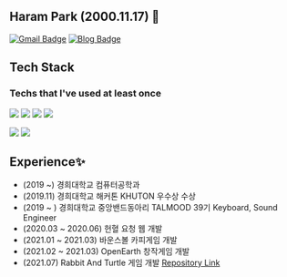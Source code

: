 ## Haram Park (2000.11.17) 👋

[![Gmail Badge](https://img.shields.io/badge/Gmail-d14836?style=flat-square&logo=Gmail&logoColor=white&link=mailto:jjuhee0913@gmail.com)](mailto:haram1117@khu.ac.kr)
[![Blog Badge](http://img.shields.io/badge/-Blog-brightgreen?style=flat-square&logo=FF5722&link=https://blog.naver.com/chajuhui123)](https://haram17-devlog.tistory.com/)

## Tech Stack
### Techs that I've used at least once
<img src="https://img.shields.io/badge/C++-00599C?style=flat-square&logo=C%2B%2B&logoColor=white"/></a>
<img src="https://img.shields.io/badge/C-A8B9CC?style=flat-square&logo=C&logoColor=white"/></a>
<img src="https://img.shields.io/badge/Python-3776AB?style=flat-square&logo=Python&logoColor=white"/></a>
<img src="https://img.shields.io/badge/C Sharp-239120?style=flat-square&logo=Csharp&logoColor=white"/></a>

<img src="https://img.shields.io/badge/Unity-000000?style=flat-square&logo=Unity&logoColor=white"/></a>
<img src="https://img.shields.io/badge/UnrealEngine-313131?style=flat-square&logo=Unrealngine&logoColor=white"/></a>

## Experience✨
- (2019 ~) 경희대학교 컴퓨터공학과 
- (2019.11) 경희대학교 해커톤 KHUTON 우수상 수상
- (2019 ~ ) 경희대학교 중앙밴드동아리 TALMOOD 39기 Keyboard, Sound Engineer
- (2020.03 ~ 2020.06) 헌혈 요청 웹 개발 
- (2021.01 ~ 2021.03) 바운스볼 카피게임 개발
- (2021.02 ~ 2021.03) OpenEarth 창작게임 개발
- (2021.07) Rabbit And Turtle 게임 개발 <a href = "https://github.com/haram1117/RAndT">Repository Link</a>


<!--
**haram1117/haram1117** is a ✨ _special_ ✨ repository because its `README.md` (this file) appears on your GitHub profile.

Here are some ideas to get you started:

- 🔭 I’m currently working on ...
- 🌱 I’m currently learning ...
- 👯 I’m looking to collaborate on ...
- 🤔 I’m looking for help with ...
- 💬 Ask me about ...
- 📫 How to reach me: ...
- 😄 Pronouns: ...
- ⚡ Fun fact: ...
-->
